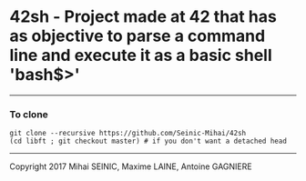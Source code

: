 # 42sh - Project made at 42 that has as objective to parse a command line and execute it as a basic shell 'bash$>'

---

### To clone

```
git clone --recursive https://github.com/Seinic-Mihai/42sh
(cd libft ; git checkout master) # if you don't want a detached head
```

---
Copyright 2017 Mihai SEINIC, Maxime LAINE, Antoine GAGNIERE
